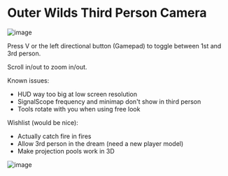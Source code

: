 # Outer Wilds Third Person Camera

![image](https://user-images.githubusercontent.com/22628069/142803013-35bd56f4-43db-42e0-9f52-09f46b9569ca.png)

Press V or the left directional button (Gamepad) to toggle between 1st and 3rd person.

Scroll in/out to zoom in/out.

Known issues:
- HUD way too big at low screen resolution
- SignalScope frequency and minimap don't show in third person
- Tools rotate with you when using free look

Wishlist (would be nice):
- Actually catch fire in fires
- Allow 3rd person in the dream (need a new player model)
- Make projection pools work in 3D

![image](https://user-images.githubusercontent.com/22628069/142536103-386cda90-2d35-4c95-8e98-05e7ab2081cc.png)
